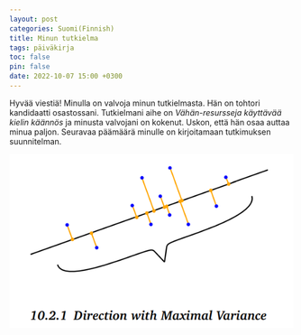 ```yaml
---
layout: post
categories: Suomi(Finnish)
title: Minun tutkielma
tags: päiväkirja
toc: false
pin: false
date: 2022-10-07 15:00 +0300
---
```


Hyvää viestiä! Minulla on valvoja minun tutkielmasta. Hän on tohtori kandidaatti osastossani. Tutkielmani aihe on _Vähän-resursseja käyttävää kielin käännös_ ja minusta valvojani on kokenut. Uskon, että hän osaa auttaa minua paljon. Seuravaa päämäärä minulle on kirjoitamaan tutkimuksen suunnitelman. 

![](https://raw.githubusercontent.com/goodeda/goodeda.github.io/main/assets/post_img/PCA-max_var.PNG)  

